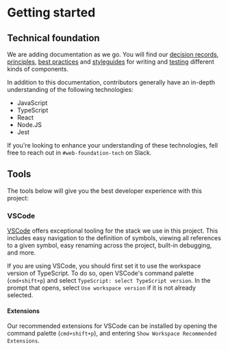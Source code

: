 # Getting started

## Technical foundation

We are adding documentation as we go. You will find our [decision records](../Decision%20records), [principles](../Principles), [best practices](../Best%20practices) and [styleguides](../Styleguides) for writing and [testing](../Testing.md) different kinds of components.

In addition to this documentation, contributors generally have an in-depth understanding of the following technologies:

- JavaScript
- TypeScript
- React
- Node.JS
- Jest

If you're looking to enhance your understanding of these technologies, fell free to reach out in `#web-foundation-tech` on Slack.

## Tools

The tools below will give you the best developer experience with this project:

### VSCode

[VSCode](https://code.visualstudio.com/) offers exceptional tooling for the stack we use in this project. This includes easy navigation to the definition of symbols, viewing all references to a given symbol, easy renaming across the project, built-in debugging, and more.

If you are using VSCode, you should first set it to use the workspace version of TypeScript. To do so, open VSCode's command palette (`cmd+shift+p`) and select `TypeScript: select TypeScript version`. In the prompt that opens, select `Use workspace version` if it is not already selected.

#### Extensions

Our recommended extensions for VSCode can be installed by opening the command palette (`cmd+shift+p`), and entering `Show Workspace Recommended Extensions`.
